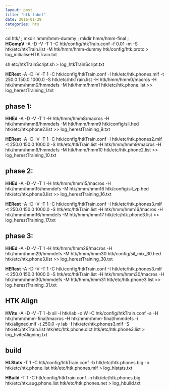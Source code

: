 ```yaml
---
layout: post
title: "htk label"
date: 2016-01-29
categories: hts
---
```



cd htk/ ; mkdir hmm/hmm-dummy ;  mkdir hmm/hmm-final ;   
**HCompV** -A -D -V -T 1 -C htk/config/htkTrain.conf -f 0.01 -m -S htk/etc/htkTrain.list -M htk/hmm/hmm-dummy htk/config/htk.proto > log_initialiseHTKTrain.txt  

sh etc/htkTrainScript.sh > log_htkTrainScript.txt     

**HERest** -A -D -V -T 1 -C htk/config/htkTrain.conf -I htk/etc/htk.phones.mlf -t 250.0 150.0 1000.0 -S htk/etc/htkTrain.list -H htk/hmm/hmm0/macros -H htk/hmm/hmm0/hmmdefs -M htk/hmm/hmm1 htk/etc/htk.phone.list >> log_herestTraining_1.txt


phase 1: 
---

**HHEd** -A -D -V -T 1 -H htk/hmm/hmm8/macros -H htk/hmm/hmm8/hmmdefs -M htk/hmm/hmm9 htk/config/sil.hed htk/etc/htk.phone2.list >> log_herestTraining_9.txt

**HERest** -A -D -V -T 1 -C htk/config/htkTrain.conf -I htk/etc/htk.phones2.mlf -t 250.0 150.0 1000.0 -S htk/etc/htkTrain.list -H htk/hmm/hmm9/macros -H htk/hmm/hmm9/hmmdefs -M htk/hmm/hmm10 htk/etc/htk.phone2.list >> log_herestTraining_10.txt


phase 2:
---
**HHEd** -A -D -V -T 1 -H htk/hmm/hmm15/macros -H htk/hmm/hmm15/hmmdefs -M htk/hmm/hmm16 htk/config/sil_vp.hed htk/etc/htk.phone3.list >> log_herestTraining_16.txt 

**HERest** -A -D -V -T 1 -C htk/config/htkTrain.conf -I htk/etc/htk.phones3.mlf -t 250.0 150.0 1000.0 -S htk/etc/htkTrain.list -H htk/hmm/hmm16/macros -H htk/hmm/hmm16/hmmdefs -M htk/hmm/hmm17 htk/etc/htk.phone3.list >> log_herestTraining_17.txt


phase 3:
---
**HHEd** -A -D -V -T 1 -H htk/hmm/hmm29/macros -H htk/hmm/hmm29/hmmdefs -M htk/hmm/hmm30 htk/config/sil_mix_30.hed htk/etc/htk.phone3.list >> log_herestTraining_30.txt

**HERest** -A -D -V -T 1 -C htk/config/htkTrain.conf -I htk/etc/htk.phones3.mlf -t 250.0 150.0 1000.0 -S htk/etc/htkTrain.list -H htk/hmm/hmm30/macros -H htk/hmm/hmm30/hmmdefs -M htk/hmm/hmm31 htk/etc/htk.phone3.list >> log_herestTraining_31.txt


HTK Align
---
**HVite** -A -D -V -T 1 -b sil -l htk/lab -o W -C htk/config/htkTrain.conf -a -H htk/hmm/hmm-final/macros -H htk/hmm/hmm-final/hmmdefs -i htk/aligned.mlf -t 250.0 -y lab -I htk/etc/htk.phones3.mlf -S htk/etc/htkTrain.list htk/etc/htk.phone.dict htk/etc/htk.phone3.list > log_hviteAligning.txt 

build
---
**HLStats** -T 1 -C htk/config/htkTrain.conf -b htk/etc/htk.phones.big -o htk/etc/htk.phone.list htk/etc/htk.phones.mlf > log_hlstats.txt 

**HBuild** -T 1 -C htk/config/htkTrain.conf -n htk/etc/htk.phones.big htk/etc/htk.aug.phone.list htk/etc/htk.phones.net > log_hbuild.txt 